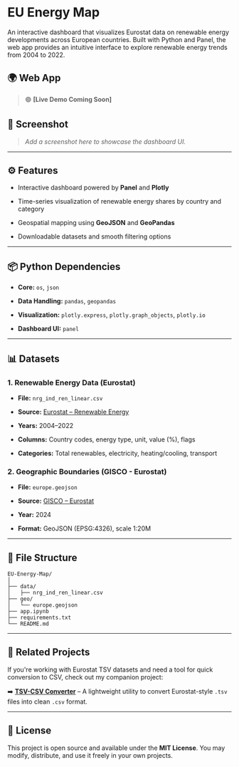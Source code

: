# EU Energy Map

An interactive dashboard that visualizes Eurostat data on renewable energy developments across European countries. Built with Python and Panel, the web app provides an intuitive interface to explore renewable energy trends from 2004 to 2022.

## 🌍 Web App

> 🟢 **[Live Demo Coming Soon]**

## 📸 Screenshot

> _Add a screenshot here to showcase the dashboard UI._

---

## ⚙️ Features

- Interactive dashboard powered by **Panel** and **Plotly**
    
- Time-series visualization of renewable energy shares by country and category
    
- Geospatial mapping using **GeoJSON** and **GeoPandas**
    
- Downloadable datasets and smooth filtering options
    

---

## 📦 Python Dependencies

- **Core:** `os`, `json`
    
- **Data Handling:** `pandas`, `geopandas`
    
- **Visualization:** `plotly.express`, `plotly.graph_objects`, `plotly.io`
    
- **Dashboard UI:** `panel`
    

---

## 📊 Datasets

### 1. Renewable Energy Data (Eurostat)

- **File:** `nrg_ind_ren_linear.csv`
    
- **Source:** [Eurostat – Renewable Energy](https://ec.europa.eu/eurostat/databrowser/view/nrg_ind_ren/default/table?lang=en)
    
- **Years:** 2004–2022
    
- **Columns:** Country codes, energy type, unit, value (%), flags
    
- **Categories:** Total renewables, electricity, heating/cooling, transport
    

### 2. Geographic Boundaries (GISCO - Eurostat)

- **File:** `europe.geojson`
    
- **Source:** [GISCO – Eurostat](https://ec.europa.eu/eurostat/web/gisco/geodata/administrative-units/countries)
    
- **Year:** 2024
    
- **Format:** GeoJSON (EPSG:4326), scale 1:20M
    

---

## 📁 File Structure

```
EU-Energy-Map/
│
├── data/
│   ├── nrg_ind_ren_linear.csv
├── geo/
│   └── europe.geojson
├── app.ipynb
├── requirements.txt
└── README.md
```

---
## 🔗 Related Projects

If you're working with Eurostat TSV datasets and need a tool for quick conversion to CSV, check out my companion project:

➡️ **[TSV-CSV Converter](https://github.com/kuranez/TSV-CSV-Converter)** – A lightweight utility to convert Eurostat-style `.tsv` files into clean `.csv` format.

---

## 📘 License

This project is open source and available under the **MIT License**. 
You may modify, distribute, and use it freely in your own projects.